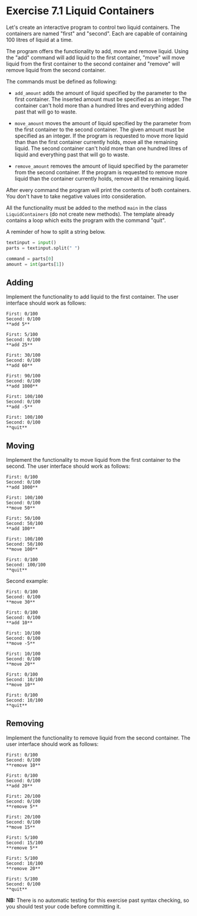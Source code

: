 # Exercise 7.1 Liquid Containers

Let's create an interactive program to control two liquid containers. The containers are named "first" and "second". Each are capable of containing 100 litres of liquid at a time.

The program offers the functionality to add, move and remove liquid. Using the "add" command will add liquid to the first container, "move" will move liquid from the first container to the second container and "remove" will remove liquid from the second container.

The commands must be defined as following:

- `add_amount` adds the amount of liquid specified by the parameter to the first container. The inserted amount must be specified as an integer. The container can't hold more than a hundred litres and everything added past that will go to waste.

- `move_amount` moves the amount of liquid specified by the parameter from the first container to the second container. The given amount must be specified as an integer. If the program is requested to move more liquid than than the first container currently holds, move all the remaining liquid. The second container can't hold more than one hundred litres of liquid and everything past that will go to waste.

- `remove_amount` removes the amount of liquid specified by the parameter from the second container. If the program is requested to remove more liquid than the container currently holds, remove all the remaining liquid.

After every command the program will print the contents of both containers. You don't have to take negative values into consideration.

All the functionality must be added to the method `main` in the class `LiquidContainers` (do not create new methods). The template already contains a loop which exits the program with the command "quit".

A reminder of how to split a string below.


```python
textinput = input()
parts = textinput.split(" ")

command = parts[0]
amount = int(parts[1])
```

## Adding

Implement the functionality to add liquid to the first container. The user interface should work as follows:

```plaintext
First: 0/100
Second: 0/100
**add 5**

First: 5/100
Second: 0/100
**add 25**

First: 30/100
Second: 0/100
**add 60**

First: 90/100
Second: 0/100
**add 1000**

First: 100/100
Second: 0/100
**add -5**

First: 100/100
Second: 0/100
**quit**
```

## Moving

Implement the functionality to move liquid from the first container to the second. The user interface should work as follows:

```plaintext
First: 0/100
Second: 0/100
**add 1000**

First: 100/100
Second: 0/100
**move 50**

First: 50/100
Second: 50/100
**add 100**

First: 100/100
Second: 50/100
**move 100**

First: 0/100
Second: 100/100
**quit**
```


Second example:

```plaintext
First: 0/100
Second: 0/100
**move 30**

First: 0/100
Second: 0/100
**add 10**

First: 10/100
Second: 0/100
**move -5**

First: 10/100
Second: 0/100
**move 20**

First: 0/100
Second: 10/100
**move 10**

First: 0/100
Second: 10/100
**quit**
```

## Removing

Implement the functionality to remove liquid from the second container. The user interface should work as follows:

```plaintext
First: 0/100
Second: 0/100
**remove 10**

First: 0/100
Second: 0/100
**add 20**

First: 20/100
Second: 0/100
**remove 5**

First: 20/100
Second: 0/100
**move 15**

First: 5/100
Second: 15/100
**remove 5**

First: 5/100
Second: 10/100
**remove 20**

First: 5/100
Second: 0/100
**quit**
```

**NB:** There is no automatic testing for this exercise past syntax checking, so you should test your code before committing it.
